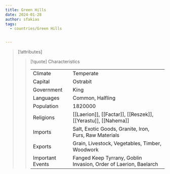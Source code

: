 ```yaml
---
title: Green Hills
date: 2024-01-28
author: sfakias
tags:
  - countries/Green Hills


---
```

> [!attributes]
> 
> > [!quote] Characteristics
> >
> > | | |
> > | --- | --- |
> > | Climate |  Temperate |
> > | Capital |  Ostrabit |
> > | Government |  King |
> > | Languages |  Common, Halfling |
> > | Population |  1820000 |
> > | Religions |  [[Laerion]], [[Factar]], [[Reszek]], [[Yerastu]], [[Nahema]] |
> > | Imports |  Salt, Exotic Goods, Granite, Iron, Furs, Raw Materials |
> > | Exports |  Grain, Livestock, Vegetables, Timber, Woodwork |
> > | Important Events |  Fanged Keep Tyrrany, Goblin Invasion, Order of Laerion, Baelarch |
